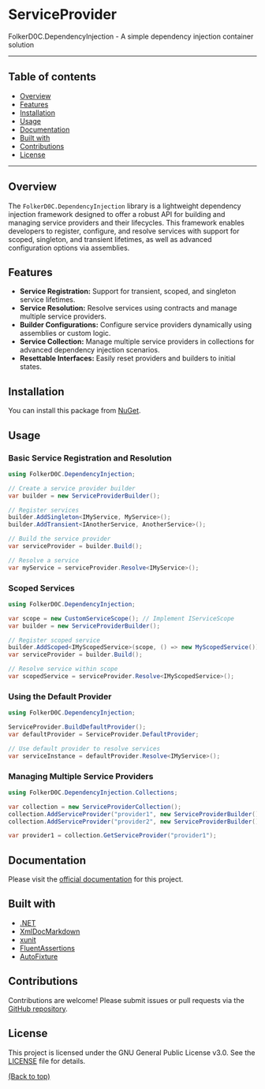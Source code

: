 # ServiceProvider

FolkerD0C.DependencyInjection - A simple dependency injection container solution

---

## Table of contents
- [Overview](#overview)
- [Features](#features)
- [Installation](#installation)
- [Usage](#usage)
- [Documentation](#documentation)
- [Built with](#built-with)
- [Contributions](#contributions)
- [License](#license)

---

## Overview
The `FolkerD0C.DependencyInjection` library is a lightweight dependency injection framework designed to offer a robust API for building and managing service providers and their lifecycles. This framework enables developers to register, configure, and resolve services with support for scoped, singleton, and transient lifetimes, as well as advanced configuration options via assemblies.

## Features
- **Service Registration:** Support for transient, scoped, and singleton service lifetimes.
- **Service Resolution:** Resolve services using contracts and manage multiple service providers.
- **Builder Configurations:** Configure service providers dynamically using assemblies or custom logic.
- **Service Collection:** Manage multiple service providers in collections for advanced dependency injection scenarios.
- **Resettable Interfaces:** Easily reset providers and builders to initial states.

## Installation
You can install this package from [NuGet](https://www.nuget.org/packages/FolkerD0C.DependencyInjection).

## Usage

### Basic Service Registration and Resolution
```csharp
using FolkerD0C.DependencyInjection;

// Create a service provider builder
var builder = new ServiceProviderBuilder();

// Register services
builder.AddSingleton<IMyService, MyService>();
builder.AddTransient<IAnotherService, AnotherService>();

// Build the service provider
var serviceProvider = builder.Build();

// Resolve a service
var myService = serviceProvider.Resolve<IMyService>();
```

### Scoped Services
```csharp
using FolkerD0C.DependencyInjection;

var scope = new CustomServiceScope(); // Implement IServiceScope
var builder = new ServiceProviderBuilder();

// Register scoped service
builder.AddScoped<IMyScopedService>(scope, () => new MyScopedService());
var serviceProvider = builder.Build();

// Resolve service within scope
var scopedService = serviceProvider.Resolve<IMyScopedService>();
```

### Using the Default Provider
```csharp
using FolkerD0C.DependencyInjection;

ServiceProvider.BuildDefaultProvider();
var defaultProvider = ServiceProvider.DefaultProvider;

// Use default provider to resolve services
var serviceInstance = defaultProvider.Resolve<IMyService>();
```

### Managing Multiple Service Providers
```csharp
using FolkerD0C.DependencyInjection.Collections;

var collection = new ServiceProviderCollection();
collection.AddServiceProvider("provider1", new ServiceProviderBuilder().Build());
collection.AddServiceProvider("provider2", new ServiceProviderBuilder().Build());

var provider1 = collection.GetServiceProvider("provider1");
```

## Documentation
Please visit the [official documentation](https://github.com/FolkerD0C/ServiceProvider/blob/master/docs/FolkerD0C.DependencyInjection.md) for this project.

## Built with
- [.NET](https://dotnet.microsoft.com/en-us/)
- [XmlDocMarkdown](https://github.com/ejball/XmlDocMarkdown)
- [xunit](https://xunit.net/)
- [FluentAssertions](https://fluentassertions.com/)
- [AutoFixture](https://github.com/AutoFixture/AutoFixture)

## Contributions
Contributions are welcome! Please submit issues or pull requests via the [GitHub repository](https://github.com/FolkerD0C/ServiceProvider).

## License
This project is licensed under the GNU General Public License v3.0. See the [LICENSE](LICENSE) file for details.

[(Back to top)](#table-of-contents)

